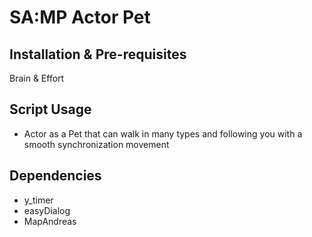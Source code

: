 # SA:MP Actor Pet

## Installation & Pre-requisites
Brain & Effort

## Script Usage
- Actor as a Pet that can walk in many types and following you with a smooth synchronization movement

## Dependencies
- y_timer
- easyDialog
- MapAndreas
